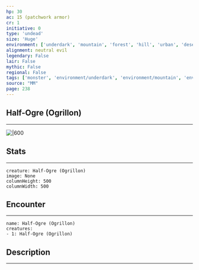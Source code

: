```yaml
---
hp: 30
ac: 15 (patchwork armor)
cr: 1
initiative: 0
type: 'undead'    
size: 'Huge'
environment: ['underdark', 'mountain', 'forest', 'hill', 'urban', 'desert', 'arctic']
alignment: neutral evil
legendary: False
lair: False
mythic: False
regional: False
tags: ['monster', 'environment/underdark', 'environment/mountain', 'environment/forest', 'environment/hill', 'environment/urban', 'environment/desert', 'environment/arctic']
source: "MM"
page: 238
---
```


## Half-Ogre (Ogrillon)
---

![|600](D:/Program%20Files/5e.tools/img/bestiary/MM/Half-Ogre%20(Ogrillon).jpg)

## Stats
---

```statblock
creature: Half-Ogre (Ogrillon)
image: None
columnHeight: 500
columnWidth: 500
```

## Encounter
---

```encounter-table
name: Half-Ogre (Ogrillon)
creatures:
- 1: Half-Ogre (Ogrillon)
```

## Description
---




